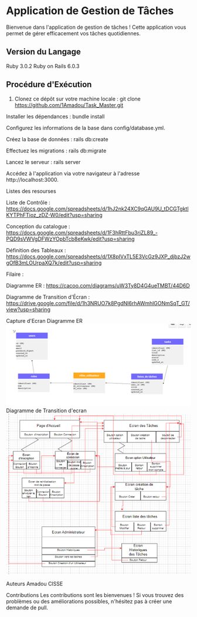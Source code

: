 # Application de Gestion de Tâches

Bienvenue dans l'application de gestion de tâches ! Cette application vous permet de gérer efficacement vos tâches quotidiennes.

## Version du Langage

Ruby 3.0.2
Ruby on Rails 6.0.3

## Procédure d'Exécution

1. Clonez ce dépôt sur votre machine locale :
   git clone https://github.com/1Amadou/Task_Master.git

Installer les dépendances :   bundle install
   
Configurez les informations de la base dans config/database.yml.

Créez la base de données :    rails db:create
  
Effectuez les migrations :    rails db:migrate
  
Lancez le serveur :           rails server


Accédez à l'application via votre navigateur à l'adresse http://localhost:3000.

  Listes des resourses

Liste de Contrôle : https://docs.google.com/spreadsheets/d/1hJ2nk24XC9qGAU9U_tDCGTgktlKYTPhFTioz_zDZ-W0/edit?usp=sharing

Conception du catalogue : https://docs.google.com/spreadsheets/d/1F3hRttFbu3rjZL89_-PQD9sVWVgDFWzYOpbTcb8eKwk/edit?usp=sharing

Définition des Tableaux : https://docs.google.com/spreadsheets/d/1X8pIVxTL5E3VcGz9JXP_djbzJ2wgOfB3mLOUrpaXQ7k/edit?usp=sharing

Filaire : 

Diagramme ER  : https://cacoo.com/diagrams/uW3Ty8D4G4ueTMBT/44D6D

Diagramme de Transition d'Écran : https://drive.google.com/file/d/1h3NRUO7k8PgdNl6rhAWmhlGONmSqT_GT/view?usp=sharing


Capture d'Ecran
Diagramme ER
![Diagramme ER](images/Diagramme%20ER.png)
Diagramme de Transition d'ecran
![Diagramme de transition d'ecran](images/Diagramme%20de%20trasition%20d'ecran.png)

Auteurs
Amadou CISSE

Contributions
Les contributions sont les bienvenues ! Si vous trouvez des problèmes ou des améliorations possibles, n'hésitez pas à créer une demande de pull.

